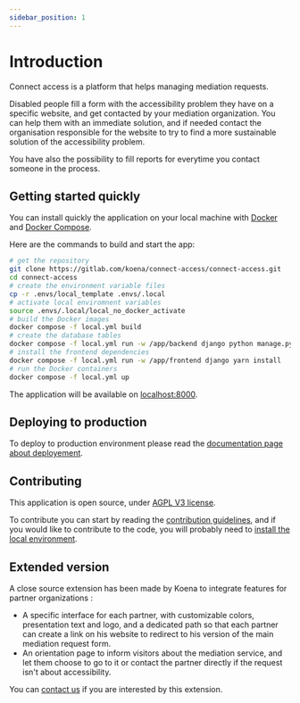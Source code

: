 ```yaml
---
sidebar_position: 1
---
```


# Introduction

Connect access is a platform that helps managing mediation requests.

Disabled people fill a form with the accessibility problem they have on a specific website, and get contacted by your mediation organization. You can help them with an immediate solution, and if needed contact the organisation responsible for the website to try to find a more sustainable solution of the accessibility problem.

You have also the possibility to fill reports for everytime you contact someone in the process.

## Getting started quickly

You can install quickly the application on your local machine with [Docker](https://docs.docker.com/get-docker/) and [Docker Compose](https://docs.docker.com/compose/install/).

Here are the commands to build and start the app:

```bash
# get the repository
git clone https://gitlab.com/koena/connect-access/connect-access.git
cd connect-access
# create the environment variable files
cp -r .envs/local_template .envs/.local
# activate local enviromnent variables
source .envs/.local/local_no_docker_activate
# build the Docker images
docker compose -f local.yml build
# create the database tables
docker compose -f local.yml run -w /app/backend django python manage.py migrate
# install the frontend dependencies
docker compose -f local.yml run -w /app/frontend django yarn install
# run the Docker containers
docker compose -f local.yml up
```

The application will be available on [localhost:8000](http://localhost:8000).

## Deploying to production

To deploy to production environment please read the [documentation page about deployement](./user-documentation/deployement.mdx).

## Contributing

This application is open source, under [AGPL V3 license](https://www.gnu.org/licenses/agpl-3.0.en.html).

To contribute you can start by reading the [contribution guidelines](./developer-documentation/contributing.md), and if you would like to contribute to the code, you will probably need to [install the local environment](./developer-documentation/local-environment.mdx).

## Extended version

A close source extension has been made by Koena to integrate features for partner organizations :

- A specific interface for each partner, with customizable colors, presentation text and logo, and a dedicated path so that each partner can create a link on his website to redirect to his version of the main mediation request form.
- An orientation page to inform visitors about the mediation service, and let them choose to go to it or contact the partner directly if the request isn't about accessibility.

You can [contact us](https://koena.net/) if you are interested by this extension.
